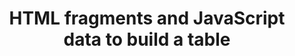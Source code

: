 ---
keywords: fastai
description: Week 5
title: HTML fragments and JavaScript data to build a table
toc: true
categories: [Week 5]
comments: true
nb_path: _notebooks/2022-09-24-JSJN.ipynb
layout: notebook
---